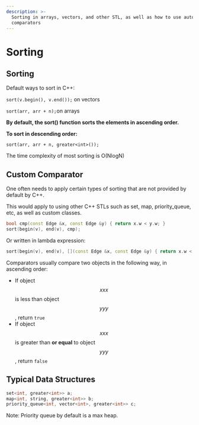 ```yaml
---
description: >-
  Sorting in arrays, vectors, and other STL, as well as how to use auto
  comparators
---
```


# Sorting

## Sorting

Default ways to sort in C++:&#x20;

`sort(v.begin(), v.end());` on vectors

`sort(arr, arr + n);`on arrays

**By default, the sort() function sorts the elements in ascending order.**

**To sort in descending order:**

`sort(arr, arr + n, greater<int>());`

The time complexity of most sorting is O(NlogN)

## Custom Comparator

One often needs to apply certain types of sorting that are not provided by default by C++.&#x20;

This would apply to using other C++ STLs such as set, map, priority\_queue, etc, as well as custom classes.

```cpp
bool cmp(const Edge &x, const Edge &y) { return x.w < y.w; }
sort(begin(v), end(v), cmp);
```

Or written in lambda expression:

```cpp
sort(begin(v), end(v), [](const Edge &x, const Edge &y) { return x.w < y.w; });
```

Comparators usually compare two objects in the following way, in ascending order:

* If object $$xxx$$ is less than object $$yyy$$, return `true`
* If object $$xxx$$ is greater than **or equal** to object $$yyy$$, return `false`

## Typical Data Structures

```cpp
set<int, greater<int>> a;
map<int, string, greater<int>> b;
priority_queue<int, vector<int>, greater<int>> c;
```

Note: Priority queue by default is a max heap.
